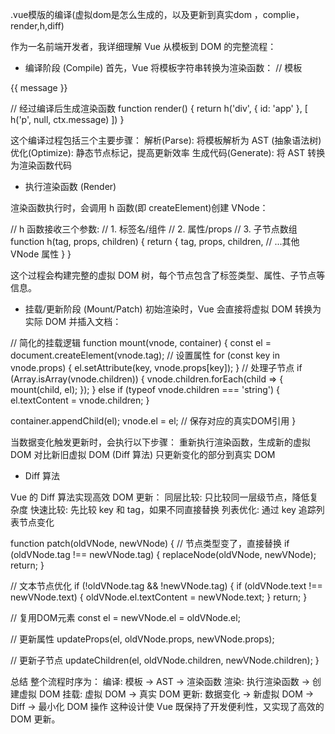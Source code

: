 .vue模版的编译(虚拟dom是怎么生成的，以及更新到真实dom ，complie，render,h,diff)

作为一名前端开发者，我详细理解 Vue 从模板到 DOM 的完整流程：

- 编译阶段 (Compile)
首先，Vue 将模板字符串转换为渲染函数：
// 模板
<div id="app">
  <p>{{ message }}</p>
</div>

// 经过编译后生成渲染函数
function render() {
  return h('div', { id: 'app' }, [
    h('p', null, ctx.message)
  ])
}

这个编译过程包括三个主要步骤：
解析(Parse): 将模板解析为 AST (抽象语法树)
优化(Optimize): 静态节点标记，提高更新效率
生成代码(Generate): 将 AST 转换为渲染函数代码


- 执行渲染函数 (Render)

渲染函数执行时，会调用 h 函数(即 createElement)创建 VNode：


// h 函数接收三个参数:
// 1. 标签名/组件
// 2. 属性/props
// 3. 子节点数组
function h(tag, props, children) {
  return {
    tag,
    props,
    children,
    // ...其他 VNode 属性
  }
}

这个过程会构建完整的虚拟 DOM 树，每个节点包含了标签类型、属性、子节点等信息。

- 挂载/更新阶段 (Mount/Patch)
初始渲染时，Vue 会直接将虚拟 DOM 转换为实际 DOM 并插入文档：

// 简化的挂载逻辑
function mount(vnode, container) {
  const el = document.createElement(vnode.tag);
  // 设置属性
  for (const key in vnode.props) {
    el.setAttribute(key, vnode.props[key]);
  }
  // 处理子节点
  if (Array.isArray(vnode.children)) {
    vnode.children.forEach(child => {
      mount(child, el);
    });
  } else if (typeof vnode.children === 'string') {
    el.textContent = vnode.children;
  }
  
  container.appendChild(el);
  vnode.el = el; // 保存对应的真实DOM引用
}


当数据变化触发更新时，会执行以下步骤：
重新执行渲染函数，生成新的虚拟 DOM
对比新旧虚拟 DOM (Diff 算法)
只更新变化的部分到真实 DOM

- Diff 算法

Vue 的 Diff 算法实现高效 DOM 更新：
同层比较: 只比较同一层级节点，降低复杂度
快速比较: 先比较 key 和 tag，如果不同直接替换
列表优化: 通过 key 追踪列表节点变化

function patch(oldVNode, newVNode) {
  // 节点类型变了，直接替换
  if (oldVNode.tag !== newVNode.tag) {
    replaceNode(oldVNode, newVNode);
    return;
  }
  
  // 文本节点优化
  if (!oldVNode.tag && !newVNode.tag) {
    if (oldVNode.text !== newVNode.text) {
      oldVNode.el.textContent = newVNode.text;
    }
    return;
  }
  
  // 复用DOM元素
  const el = newVNode.el = oldVNode.el;
  
  // 更新属性
  updateProps(el, oldVNode.props, newVNode.props);
  
  // 更新子节点
  updateChildren(el, oldVNode.children, newVNode.children);
}

总结
整个流程时序为：
编译: 模板 → AST → 渲染函数
渲染: 执行渲染函数 → 创建虚拟 DOM
挂载: 虚拟 DOM → 真实 DOM
更新: 数据变化 → 新虚拟 DOM → Diff → 最小化 DOM 操作
这种设计使 Vue 既保持了开发便利性，又实现了高效的 DOM 更新。